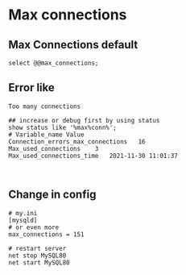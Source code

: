 # Max connections 

## Max Connections default 

```
select @@max_connections;
```
## Error like 

```
Too many connections 

## increase or debug first by using status 
show status like '%max%conn%';
# Variable_name	Value
Connection_errors_max_connections	16
Max_used_connections	3
Max_used_connections_time	2021-11-30 11:01:37



```

## Change in config 

```
# my.ini 
[mysqld]
# or even more 
max_connections = 151 

# restart server 
net stop MySQL80 
net start MySQL80 
```
